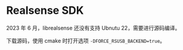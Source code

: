 # Realsense SDK

2023 年 6 月，librealsense 还没有支持 Ubnutu 22，需要进行源码编译。

下载源码，使用 cmake 时打开选项 `-DFORCE_RSUSB_BACKEND=true`。


